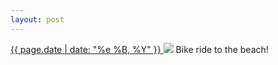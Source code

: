 ```yaml
---
layout: post
---
```


<p>
  <a href="/371">
    <time>{{ page.date | date: "%e %B, %Y" }}</time>
  </a>
  <a href="/371"><img src="{{ site.assets_url }}/371.jpg"/></a>
  <span>Bike ride to the beach!</span>
</p>

